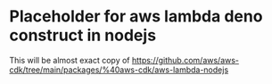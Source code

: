 # Placeholder for aws lambda deno construct in nodejs

This will be almost exact copy of https://github.com/aws/aws-cdk/tree/main/packages/%40aws-cdk/aws-lambda-nodejs

